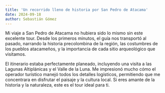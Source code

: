 ```yaml
---
title: 'Un recorrido lleno de historia por San Pedro de Atacama'
date: 2024-09-18
author: Sebastián Gómez
---
```


Mi viaje a San Pedro de Atacama no hubiera sido lo mismo sin este excelente tour. Desde los primeros minutos, el guía nos transportó al pasado, narrando la historia precolombina de la región, las costumbres de los pueblos atacameños, y la importancia de cada sitio arqueológico que visitamos.

El itinerario estaba perfectamente planeado, incluyendo una visita a las Lagunas Altiplánicas y el Valle de la Luna. Me impresionó mucho cómo el operador turístico manejó todos los detalles logísticos, permitiendo que me concentrara en disfrutar el paisaje y la cultura local. Si eres amante de la historia y la naturaleza, este es el tour ideal para ti.
